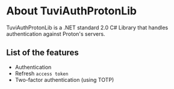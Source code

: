 # About TuviAuthProtonLib

TuviAuthProtonLib is a .NET standard 2.0 C# Library that handles authentication against Proton's servers.

## List of the features

- Authentication
- Refresh `access token`
- Two-factor authentication (using TOTP)
